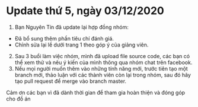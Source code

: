 # Update thứ 5, ngày 03/12/2020

1. Bạn Nguyên Tín đã update lại hợp đồng nhóm:
  + Đã bổ sung thêm phần tiêu chí đánh giá.
  + Chỉnh sửa lại lề dưới trang 1 theo góp ý của giảng viên.
2. Sau 3 buổi làm việc nhóm, mình đã upload file source code, các bạn có thể xem thử và nêu ý kiến của mình thông qua nhóm chat trên facebook.
3. Nếu mọi người muốn thêm vào những tính năng mới, trước tiên tạo một branch mới, thảo luận với các thành viên còn lại trong nhóm, sau đó hãy tạo pull request để merge vào branch master.

Cảm ơn các bạn vì đã dành thời gian để tham gia hoàn thiện và đóng góp cho đồ án

